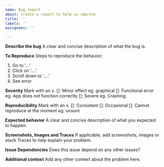```yaml
---
name: Bug report
about: Create a report to help us improve
title: ''
labels: ''
assignees: ''

---
```


**Describe the bug**
A clear and concise description of what the bug is.

**To Reproduce**
Steps to reproduce the behavior:
1. Go to '...'
2. Click on '....'
3. Scroll down to '....'
4. See error

**Severity**
Mark with an x.
[]: Minor effect eg. graphical
[]: Functional error eg. App does not function correctly
[]: Severe eg. Crashing

**Reproducibility**
Mark with an x.
[]: Consistent
[]: Occasional
[]: Cannot reproduce at the moment eg. unsure

**Expected behavior**
A clear and concise description of what you expected to happen.

**Screenshots, Images and Traces**
If applicable, add screenshots, images or stack Traces to help explain your problem.

**Issue Dependencies**
Does this issue depend on any other issues?

**Additional context**
Add any other context about the problem here.
